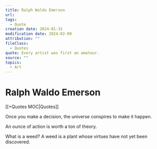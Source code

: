 ```yaml
---
title: Ralph Waldo Emerson
url: 
tags:
  - Quote
creation date: 2024-01-31
modification date: 2024-02-09
attribution: ""
fileClass:
  - Quotes
quote: Every artist was first an amateur.
source: ""
topics:
  - Art
---
```


# Ralph Waldo Emerson

[[+Quotes MOC|Quotes]]

Once you make a decision, the universe conspires to make it happen.

An ounce of action is worth a ton of theory.

What is a weed? A weed is a plant whose virtues have not yet been discovered.
